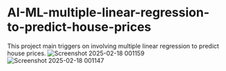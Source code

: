 # AI-ML-multiple-linear-regression-to-predict-house-prices
This project main triggers on involving multiple linear regression to predict house prices.
![Screenshot 2025-02-18 001159](https://github.com/user-attachments/assets/00c34914-236b-42b9-98f5-8696256e6467)
![Screenshot 2025-02-18 001147](https://github.com/user-attachments/assets/89dd70ab-932f-44d4-ba07-559a7b837688)

